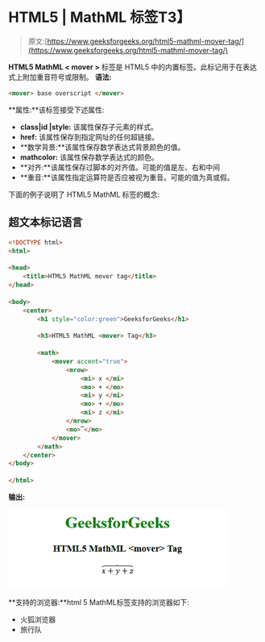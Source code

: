 # HTML5 | MathML <mover>标签</mover>T3】

> 原文:[https://www.geeksforgeeks.org/html5-mathml-mover-tag/](https://www.geeksforgeeks.org/html5-mathml-mover-tag/)

**HTML5 MathML < mover >** 标签是 HTML5 中的内置标签。此标记用于在表达式上附加重音符号或限制。
**语法:**

```html
<mover> base overscript </mover>
```

**属性:**该标签接受下述属性:

*   **class|id |style:** 该属性保存子元素的样式。
*   **href:** 该属性保存到指定网址的任何超链接。
*   **数学背景:**该属性保存数学表达式背景颜色的值。
*   **mathcolor:** 该属性保存数学表达式的颜色。
*   **对齐:**该属性保存过脚本的对齐值。可能的值是左、右和中间
*   **重音:**该属性指定运算符是否应被视为重音。可能的值为真或假。

下面的例子说明了 HTML5 MathML <mover>标签的概念:</mover> 

## 超文本标记语言

```html
<!DOCTYPE html>
<html>

<head>
    <title>HTML5 MathML mover tag</title>
</head>

<body>
    <center>
        <h1 style="color:green">GeeksforGeeks</h1>

        <h3>HTML5 MathML <mover> Tag</h3>

        <math>
            <mover accent="true">
                <mrow>
                    <mi> x </mi>
                    <mo> + </mo>
                    <mi> y </mi>
                    <mo> + </mo>
                    <mi> z </mi>
                </mrow>
                <mo>⏞</mo>
            </mover>
        </math>
    </center>
</body>

</html>
```

**输出:**

![](img/25f950344cf6a5c22aa6481d28c08ab7.png)

**支持的浏览器:**html 5 MathML<Mover>标签支持的浏览器如下:

*   火狐浏览器
*   旅行队